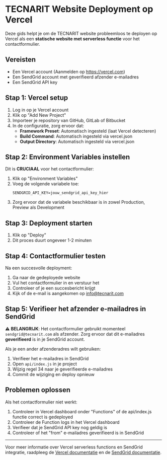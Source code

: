 # TECNARIT Website Deployment op Vercel

Deze gids helpt je om de TECNARIT website probleemloos te deployen op Vercel als een **statische website met serverless functie** voor het contactformulier.

## Vereisten
- Een Vercel account (Aanmelden op https://vercel.com)
- Een SendGrid account met geverifieerd afzender e-mailadres
- Een SendGrid API key

## Stap 1: Vercel setup

1. Log in op je Vercel account
2. Klik op "Add New Project"
3. Importeer je repository van GitHub, GitLab of Bitbucket
4. In de configuratie, zorg ervoor dat:
   - **Framework Preset**: Automatisch ingesteld (laat Vercel detecteren)
   - **Build Command**: Automatisch ingesteld via vercel.json
   - **Output Directory**: Automatisch ingesteld via vercel.json

## Stap 2: Environment Variables instellen

Dit is **CRUCIAAL** voor het contactformulier:

1. Klik op "Environment Variables"
2. Voeg de volgende variabele toe:
   ```
   SENDGRID_API_KEY=jouw_sendgrid_api_key_hier
   ```
3. Zorg ervoor dat de variabele beschikbaar is in zowel Production, Preview als Development

## Stap 3: Deployment starten

1. Klik op "Deploy"
2. Dit proces duurt ongeveer 1-2 minuten

## Stap 4: Contactformulier testen

Na een succesvolle deployment:

1. Ga naar de gedeployede website
2. Vul het contactformulier in en verstuur het
3. Controleer of je een succesbericht krijgt
4. Kijk of de e-mail is aangekomen op info@tecnarit.com

## Stap 5: Verifieer het afzender e-mailadres in SendGrid

⚠️ **BELANGRIJK**: Het contactformulier gebruikt momenteel `sendgrid@tecnarit.com` als afzender.
Zorg ervoor dat dit e-mailadres **geverifieerd** is in je SendGrid account.

Als je een ander afzenderadres wilt gebruiken:
1. Verifieer het e-mailadres in SendGrid
2. Open `api/index.js` in je project
3. Wijzig regel 34 naar je geverifieerde e-mailadres
4. Commit de wijziging en deploy opnieuw

## Problemen oplossen

Als het contactformulier niet werkt:

1. Controleer in Vercel dashboard onder "Functions" of de api/index.js functie correct is gedeployed
2. Controleer de Function logs in het Vercel dashboard
3. Verifieer dat je SendGrid API key nog geldig is
4. Controleer of het "from" e-mailadres geverifieerd is in SendGrid

---

Voor meer informatie over Vercel serverless functions en SendGrid integratie, 
raadpleeg de [Vercel documentatie](https://vercel.com/docs/serverless-functions) 
en de [SendGrid documentatie](https://docs.sendgrid.com/for-developers/sending-email).